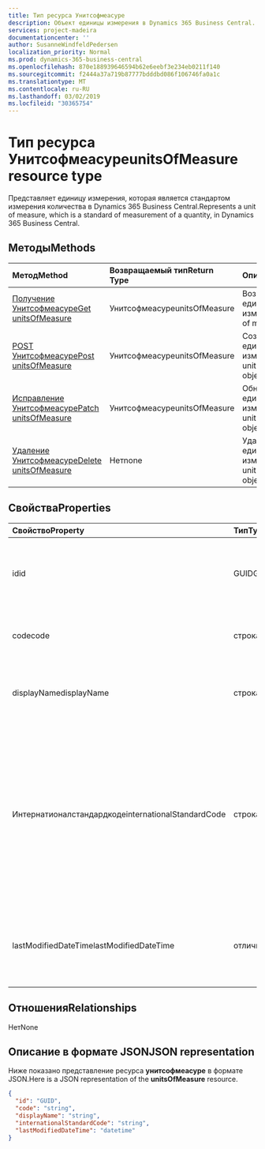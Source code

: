 ```yaml
---
title: Тип ресурса Унитсофмеасуре
description: Объект единицы измерения в Dynamics 365 Business Central.
services: project-madeira
documentationcenter: ''
author: SusanneWindfeldPedersen
localization_priority: Normal
ms.prod: dynamics-365-business-central
ms.openlocfilehash: 870e188939646594b62e6eebf3e234eb0211f140
ms.sourcegitcommit: f2444a37a719b87777bdddbd086f106746fa0a1c
ms.translationtype: MT
ms.contentlocale: ru-RU
ms.lasthandoff: 03/02/2019
ms.locfileid: "30365754"
---
```

# <a name="unitsofmeasure-resource-type"></a><span data-ttu-id="59cdb-103">Тип ресурса Унитсофмеасуре</span><span class="sxs-lookup"><span data-stu-id="59cdb-103">unitsOfMeasure resource type</span></span>
<span data-ttu-id="59cdb-104">Представляет единицу измерения, которая является стандартом измерения количества в Dynamics 365 Business Central.</span><span class="sxs-lookup"><span data-stu-id="59cdb-104">Represents a unit of measure, which is a standard of measurement of a quantity, in Dynamics 365 Business Central.</span></span>

## <a name="methods"></a><span data-ttu-id="59cdb-105">Методы</span><span class="sxs-lookup"><span data-stu-id="59cdb-105">Methods</span></span>

| <span data-ttu-id="59cdb-106">Метод</span><span class="sxs-lookup"><span data-stu-id="59cdb-106">Method</span></span>       | <span data-ttu-id="59cdb-107">Возвращаемый тип</span><span class="sxs-lookup"><span data-stu-id="59cdb-107">Return Type</span></span>  |<span data-ttu-id="59cdb-108">Описание</span><span class="sxs-lookup"><span data-stu-id="59cdb-108">Description</span></span>|
|:---------------|:--------|:----------|
|[<span data-ttu-id="59cdb-109">Получение Унитсофмеасуре</span><span class="sxs-lookup"><span data-stu-id="59cdb-109">Get unitsOfMeasure</span></span>](../api/dynamics-unitsofmeasure-get.md)|<span data-ttu-id="59cdb-110">Унитсофмеасуре</span><span class="sxs-lookup"><span data-stu-id="59cdb-110">unitsOfMeasure</span></span>|<span data-ttu-id="59cdb-111">Возвращает объект единицы измерения.</span><span class="sxs-lookup"><span data-stu-id="59cdb-111">Gets a unit of measure object.</span></span>|
|[<span data-ttu-id="59cdb-112">POST Унитсофмеасуре</span><span class="sxs-lookup"><span data-stu-id="59cdb-112">Post unitsOfMeasure</span></span>](../api/dynamics-create-unitsofmeasure.md)|<span data-ttu-id="59cdb-113">Унитсофмеасуре</span><span class="sxs-lookup"><span data-stu-id="59cdb-113">unitsOfMeasure</span></span>|<span data-ttu-id="59cdb-114">Создает объект единицы измерения.</span><span class="sxs-lookup"><span data-stu-id="59cdb-114">Creates a unit of measure object.</span></span>|
|[<span data-ttu-id="59cdb-115">Исправление Унитсофмеасуре</span><span class="sxs-lookup"><span data-stu-id="59cdb-115">Patch unitsOfMeasure</span></span>](../api/dynamics-unitsofmeasure-update.md)|<span data-ttu-id="59cdb-116">Унитсофмеасуре</span><span class="sxs-lookup"><span data-stu-id="59cdb-116">unitsOfMeasure</span></span>|<span data-ttu-id="59cdb-117">Обновляет объект единицы измерения.</span><span class="sxs-lookup"><span data-stu-id="59cdb-117">Updates a unit of measure object.</span></span>|
|[<span data-ttu-id="59cdb-118">Удаление Унитсофмеасуре</span><span class="sxs-lookup"><span data-stu-id="59cdb-118">Delete unitsOfMeasure</span></span>](../api/dynamics-unitsofmeasure-delete.md)|<span data-ttu-id="59cdb-119">Нет</span><span class="sxs-lookup"><span data-stu-id="59cdb-119">none</span></span>|<span data-ttu-id="59cdb-120">Удаляет объект единицы измерения.</span><span class="sxs-lookup"><span data-stu-id="59cdb-120">Deletes a unit of measure object.</span></span>|

## <a name="properties"></a><span data-ttu-id="59cdb-121">Свойства</span><span class="sxs-lookup"><span data-stu-id="59cdb-121">Properties</span></span>
| <span data-ttu-id="59cdb-122">Свойство</span><span class="sxs-lookup"><span data-stu-id="59cdb-122">Property</span></span>     | <span data-ttu-id="59cdb-123">Тип</span><span class="sxs-lookup"><span data-stu-id="59cdb-123">Type</span></span>   |<span data-ttu-id="59cdb-124">Описание</span><span class="sxs-lookup"><span data-stu-id="59cdb-124">Description</span></span>|
|:---------------|:--------|:----------|
|<span data-ttu-id="59cdb-125">id</span><span class="sxs-lookup"><span data-stu-id="59cdb-125">id</span></span>|<span data-ttu-id="59cdb-126">GUID</span><span class="sxs-lookup"><span data-stu-id="59cdb-126">GUID</span></span>|<span data-ttu-id="59cdb-127">Уникальный идентификатор Унитсофмеасуре.</span><span class="sxs-lookup"><span data-stu-id="59cdb-127">The unique ID of the unitsOfMeasure.</span></span> <span data-ttu-id="59cdb-128">Не редактируемые.</span><span class="sxs-lookup"><span data-stu-id="59cdb-128">Non-editable.</span></span>|
|<span data-ttu-id="59cdb-129">code</span><span class="sxs-lookup"><span data-stu-id="59cdb-129">code</span></span>|<span data-ttu-id="59cdb-130">строка</span><span class="sxs-lookup"><span data-stu-id="59cdb-130">string</span></span>|<span data-ttu-id="59cdb-131">Задает код для единицы измерения.</span><span class="sxs-lookup"><span data-stu-id="59cdb-131">Specifies the code for the unit of measure.</span></span>|
|<span data-ttu-id="59cdb-132">displayName</span><span class="sxs-lookup"><span data-stu-id="59cdb-132">displayName</span></span>|<span data-ttu-id="59cdb-133">строка</span><span class="sxs-lookup"><span data-stu-id="59cdb-133">string</span></span>|<span data-ttu-id="59cdb-134">Задает отображаемое имя единицы измерения.</span><span class="sxs-lookup"><span data-stu-id="59cdb-134">Specifies the unit of measure's display name.</span></span>|
|<span data-ttu-id="59cdb-135">Интернатионалстандардкоде</span><span class="sxs-lookup"><span data-stu-id="59cdb-135">internationalStandardCode</span></span>|<span data-ttu-id="59cdb-136">строка</span><span class="sxs-lookup"><span data-stu-id="59cdb-136">string</span></span>|<span data-ttu-id="59cdb-137">Указывает код единицы измерения, выраженный в соответствии с УНЕЦЕ Rec20 Standard в связи с электронной отправкой документов продажи.</span><span class="sxs-lookup"><span data-stu-id="59cdb-137">Specifies the unit of measure code expressed according to the UNECE Rec20 standard in connection with electronic sending of sales documents.</span></span>|
|<span data-ttu-id="59cdb-138">lastModifiedDateTime</span><span class="sxs-lookup"><span data-stu-id="59cdb-138">lastModifiedDateTime</span></span>|<span data-ttu-id="59cdb-139">отличным</span><span class="sxs-lookup"><span data-stu-id="59cdb-139">datetime</span></span>|<span data-ttu-id="59cdb-140">Дата и время последнего изменения единицы измерения.</span><span class="sxs-lookup"><span data-stu-id="59cdb-140">The last datetime the unit of measure was modified.</span></span> <span data-ttu-id="59cdb-141">Только для чтения.</span><span class="sxs-lookup"><span data-stu-id="59cdb-141">Read-Only.</span></span>|  


## <a name="relationships"></a><span data-ttu-id="59cdb-142">Отношения</span><span class="sxs-lookup"><span data-stu-id="59cdb-142">Relationships</span></span>
<span data-ttu-id="59cdb-143">Нет</span><span class="sxs-lookup"><span data-stu-id="59cdb-143">None</span></span>

## <a name="json-representation"></a><span data-ttu-id="59cdb-144">Описание в формате JSON</span><span class="sxs-lookup"><span data-stu-id="59cdb-144">JSON representation</span></span>

<span data-ttu-id="59cdb-145">Ниже показано представление ресурса **унитсофмеасуре** в формате JSON.</span><span class="sxs-lookup"><span data-stu-id="59cdb-145">Here is a JSON representation of the **unitsOfMeasure** resource.</span></span>

```json
{
  "id": "GUID",
  "code": "string",
  "displayName": "string",
  "internationalStandardCode": "string",
  "lastModifiedDateTime": "datetime"
}

```
